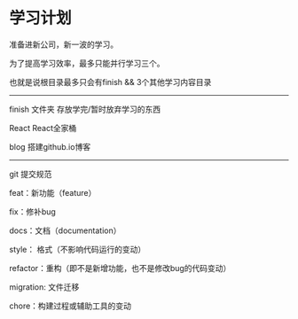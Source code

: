 学习计划
======

准备进新公司，新一波的学习。

为了提高学习效率，最多只能并行学习三个。

也就是说根目录最多只会有finish && 3个其他学习内容目录






------
finish 文件夹 存放学完/暂时放弃学习的东西

React React全家桶

blog 搭建github.io博客
____
git 提交规范

feat：新功能（feature）

fix：修补bug

docs：文档（documentation）

style： 格式（不影响代码运行的变动）

refactor：重构（即不是新增功能，也不是修改bug的代码变动）

migration: 文件迁移

chore：构建过程或辅助工具的变动
